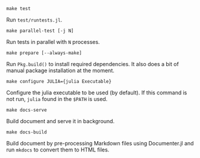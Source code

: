     make test

Run `test/runtests.jl`.

    make parallel-test [-j N]

Run tests in parallel with `N` processes.

    make prepare [--always-make]

Run `Pkg.build()` to install required dependencies.
It also does a bit of manual package installation at the moment.

    make configure JULIA={julia Executable}

Configure the julia executable to be used (by default).  If this
command is not run, `julia` found in the `$PATH` is used.

    make docs-serve

Build document and serve it in background.

    make docs-build

Build document by pre-processing Markdown files using Documenter.jl
and run `mkdocs` to convert them to HTML files.
